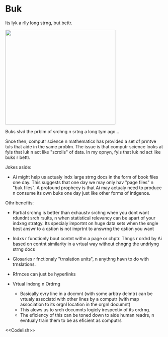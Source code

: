 # Buk 


Its lyk a rlly long strng, but bettr.


<img src="https://github.com/ItsZeusBro/Buk/blob/06aaa791a99c9a02fe292a6f2d92fdc676caa0f1/Neanderthals.jpeg" height=300 width=350/>

Buks slvd the prblm of srchng n srtng a long tym ago... 

Snce then, computr science n mathematics has provided a set of prmtve tuls that aide in the same problm. The issue is that computr science looks at fyls that luk n act like "scrolls" of data. In my opnyn, fyls that luk nd act like buks r bettr.

Jokes aside: 
- Ai might help us actualy indx large strng docs in the form of book files one day.
This suggests that one day we may only hav "page files" n "buk files". 
A profound prophecy is that Ai may actualy need to produce n consume its own buks one day just like other forms of intlgence.

Othr benefits: 
- Partial srchng is better than exhaustv srchng when you dont want rdundnt srch rsults, n when statistical relevancy can be apart of your indxng stratgy. Its specialy importnt on huge data sets when the sngle best answr to a qstion is not imprtnt to answrng the qstion you want

- Indxs r functionly bout contnt withn a page or chptr. Thngs r ordrd by Ai based on contnt similarity in a vrtual way without chngng the undrlyng strng docs
- Glosaries r fnctionaly "trnslation units", n anythng havn to do with trnslations.
- Rfrnces can just be hyperlinks

- Vrtual Indxng n Ordrng
  - Basically evry line in a docmnt (with some arbtry delmtr) can be vrtualy associatd with other lines by a computr (with map association to its orgnl location in the orgnl documnt)
  - This alows us to srch documnts logicly irespectiv of its ordrng.
  - The eficiency of this can be toned down to aide human readrs, n evntualy train them to be as eficient as computrs



<\<Codelish\>>
